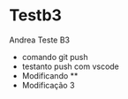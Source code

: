 # Testb3
Andrea Teste B3
* comando git push
* testanto push com vscode
* Modificando **
* Modificação 3